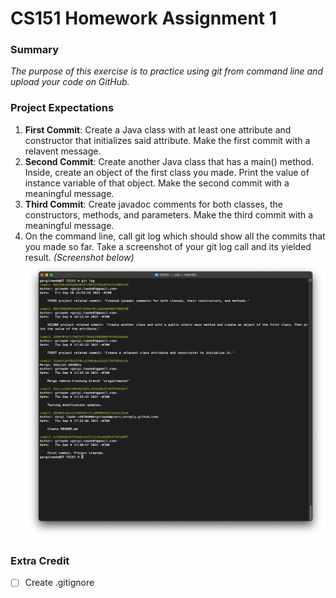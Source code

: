 # CS151 Homework Assignment 1

### Summary
*The purpose of this exercise is to practice using git from command line and upload your code on GitHub.*

### Project Expectations
1. **First Commit**: Create a Java class with at least one attribute and constructor that initializes said attribute. Make the first commit with a relavent message. 
2. **Second Commit**: Create another Java class that has a main() method. Inside, create an object of the first class you made. Print the value of instance variable of that object. Make the second commit with a meaningful message.
3. **Third Commit**: Create javadoc comments for both classes, the constructors, methods, and parameters. Make the third commit with a meaningful message.
4. On the command line, call git log which should show all the commits that you made so far. Take a screenshot of your git log call and its yielded result. *(Screenshot below)*
![Screenshot of the Command Line after calling git log](GitLogResults.png)

### Extra Credit
- [ ] Create .gitignore

